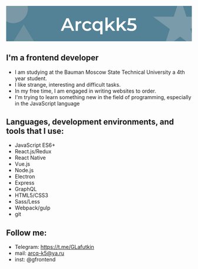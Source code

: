 ![Header](https://github.com/arcqkk5/arcqkk5/blob/main/greadme.jpg?raw=true)

## I'm a frontend developer
   - I am studying at the Bauman
     Moscow State Technical University a 4th year student.
   - I like strange, interesting and difficult tasks.
   - In my free time, I am engaged in writing websites to order.
   - I'm trying to learn something new in the field of programming, especially in the JavaScript language

## Languages, development environments, and tools that I use:
  - JavaScript ES6+
  - React.js/Redux
  - React Native
  - Vue.js
  - Node.js
  - Electron
  - Express
  - GraphQL
  - HTML5/CSS3
  - Sass/Less
  - Webpack/gulp
  - git

## Follow me:
  - Telegram: https://t.me/GLafutkin
  - mail: arcq-k5@ya.ru
  - inst: @gfrontend
